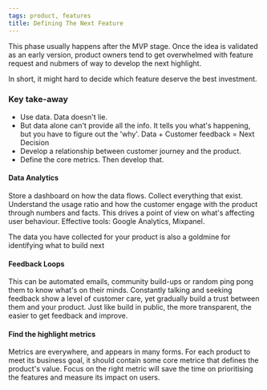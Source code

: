 ```yaml
---
tags: product, features
title: Defining The Next Feature
---
```


This phase usually happens after the MVP stage. Once the idea is validated as an early version, product owners tend to get overwhelmed with feature request and nubmers of way to develop the next highlight. 

In short, it might hard to decide which feature deserve the best investment.

### Key take-away
- Use data. Data doesn't lie. 
- But data alone can't provide all the info. It tells you what's happening, but you have to figure out the 'why'. Data + Customer feedback = Next Decision
- Develop a relationship between customer journey and the product. 
- Define the core metrics. Then develop that. 


#### Data Analytics
Store a dashboard on how the data flows. Collect everything that exist. Understand the usage ratio and how the customer engage with the product through numbers and facts. This drives a point of view on what's affecting user behaviour.
Effective tools: Google Analytics, Mixpanel.

The data you have collected for your product is also a goldmine for identifying what to build next

#### Feedback Loops
This can be automated emails, community build-ups or random ping pong them to know what's on their minds. Constantly talking and seeking feedback show a level of customer care, yet gradually build a trust between them and your product. Just like build in public, the more transparent, the easier to get feedback and improve. 

#### Find the highlight metrics
Metrics are everywhere, and appears in many forms. For each product to meet its business goal, it should contain some core metrice that defines the product's value. 
Focus on the right metric will save the time on prioritising the features and measure its impact on users.